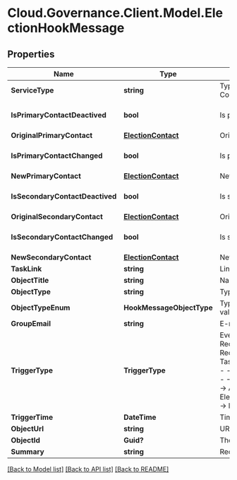 # Cloud.Governance.Client.Model.ElectionHookMessage
## Properties

Name | Type | Description | Notes
------------ | ------------- | ------------- | -------------
**ServiceType** | **string** | Type enum of election, available values: Group Deactivated Contact Election, Site Collection Deactivated Contact Election  , Elect Contact, Specify contact | [optional] 
**IsPrimaryContactDeactived** | **bool** | Is primary contact deactived | [optional] [default to false]
**OriginalPrimaryContact** | [**ElectionContact**](ElectionContact.md) | Original primary contact | [optional] 
**IsPrimaryContactChanged** | **bool** | Is primary contact changed | [optional] [default to false]
**NewPrimaryContact** | [**ElectionContact**](ElectionContact.md) | New primary contact | [optional] 
**IsSecondaryContactDeactived** | **bool** | Is secondary contact deactived | [optional] [default to false]
**OriginalSecondaryContact** | [**ElectionContact**](ElectionContact.md) | Original secondary contact | [optional] 
**IsSecondaryContactChanged** | **bool** | Is secondary contact changed | [optional] [default to false]
**NewSecondaryContact** | [**ElectionContact**](ElectionContact.md) | New secondary contact | [optional] 
**TaskLink** | **string** | Link of task  &lt;sample&gt;abc&lt;/sample&gt; | [optional] 
**ObjectTitle** | **string** | Name of the workspace | [optional] 
**ObjectType** | **string** | Type of the workspace | [optional] 
**ObjectTypeEnum** | **HookMessageObjectType** | Type enum of the workspace, availabe values:SiteCollection,Group,Team,GuestUser,Yammer | [optional] 
**GroupEmail** | **string** | E-mail address of the workspace | [optional] 
**TriggerType** | **TriggerType** | Event type that being triggered, available values and corresponding messages:    RequestSubmitted,RequestCompleted,RequestCancelled - -- -&gt; RequestHookMessage  TaskCreated,TaskApproved,TaskRejected,ErrorTaskCreated,TaskRetried,TaskSkipped - -- -&gt; TaskHookMessage  RenewalSuccess RenewalException,RenewalOverdue - -- -&gt; RenewalTaskHookMessage  FullyAutoImportSuccess,ConfirmDetailSuccess - -- -&gt; AutoImportProcessHookMessage  ElectionCompleted,ElectionOverdue - --&gt; ElectionHookMessage  LifecycleInactiveTaskCreated,LifecycleLeaseTaskCreated - -- -&gt; ElectionOverdue | [optional] 
**TriggerTime** | **DateTime** | Time that the webhook is triggered | [optional] 
**ObjectUrl** | **string** | URL of the workspace | [optional] 
**ObjectId** | **Guid?** | The unique ID of the workspace | [optional] 
**Summary** | **string** | Request or task summary | [optional] 

[[Back to Model list]](../README.md#documentation-for-models) [[Back to API list]](../README.md#documentation-for-api-endpoints) [[Back to README]](../README.md)

